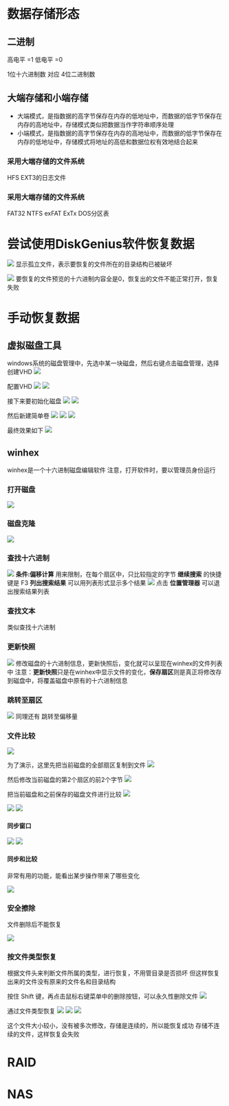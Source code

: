 # 数据存储形态

## 二进制

高电平 =1
低电平 =0

1位十六进制数 对应 4位二进制数

## 大端存储和小端存储

- 大端模式，是指数据的高字节保存在内存的低地址中，而数据的低字节保存在内存的高地址中，存储模式类似把数据当作字符串顺序处理
- 小端模式，是指数据的高字节保存在内存的高地址中，而数据的低字节保存在内存的低地址中，存储模式将地址的高低和数据位权有效地结合起来

### 采用大端存储的文件系统

HFS
EXT3的日志文件

### 采用大端存储的文件系统

FAT32
NTFS
exFAT
ExTx
DOS分区表

# 尝试使用DiskGenius软件恢复数据

![](resources/2023-08-08-22-57-52.png)
显示孤立文件，表示要恢复的文件所在的目录结构已被破坏

![](resources/2023-08-08-22-59-58.png)
要恢复的文件预览的十六进制内容全是0，恢复出的文件不能正常打开，恢复失败

# 手动恢复数据

## 虚拟磁盘工具

windows系统的磁盘管理中，先选中某一块磁盘，然后右键点击磁盘管理，选择创建VHD
![](resources/2023-08-08-23-15-25.png)

配置VHD
![](resources/2023-08-08-23-19-17.png)
![](resources/2023-08-08-23-21-43.png)

接下来要初始化磁盘
![](resources/2023-08-08-23-35-56.png)
![](resources/2023-08-08-23-37-03.png)

然后新建简单卷
![](resources/2023-08-08-23-37-39.png)
![](resources/2023-08-08-23-41-25.png)
![](resources/2023-08-08-23-42-30.png)

最终效果如下
![](resources/2023-08-08-23-43-11.png)

## winhex

winhex是一个十六进制磁盘编辑软件
注意，打开软件时，要以管理员身份运行

### 打开磁盘

![](resources/2023-08-08-23-46-10.png)

### 磁盘克隆

![](resources/2023-08-08-23-58-30.png)

### 查找十六进制

![](resources/2023-08-09-00-00-22.png)
**条件:偏移计算** 用来限制，在每个扇区中，只比较指定的字节
**继续搜索** 的快捷键是 F3
**列出搜索结果** 可以用列表形式显示多个结果
![](resources/2023-08-09-18-37-00.png)
点击 **位置管理器** 可以退出搜索结果列表

### 查找文本

类似查找十六进制

### 更新快照

![](resources/2023-08-09-19-18-20.png)
修改磁盘的十六进制信息，更新快照后，变化就可以呈现在winhex的文件列表中
注意：**更新快照**只是在winhex中显示文件的变化，**保存扇区**则是真正将修改存到磁盘中，将覆盖磁盘中原有的十六进制信息

### 跳转至扇区

![](resources/2023-08-09-19-41-22.png)
同理还有 跳转至偏移量

### 文件比较

![](resources/2023-08-09-19-49-05.png)

为了演示，这里先把当前磁盘的全部扇区复制到文件
![](resources/2023-08-09-20-01-41.png)

然后修改当前磁盘的第2个扇区的前2个字节
![](resources/2023-08-09-20-08-45.png)

把当前磁盘和之前保存的磁盘文件进行比较
![](resources/2023-08-09-20-09-21.png)

![](resources/2023-08-09-20-07-21.png)
![](resources/2023-08-09-20-07-56.png)

#### 同步窗口

![](resources/2023-08-09-20-14-31.png)
![](resources/2023-08-09-20-15-55.png)

#### 同步和比较

非常有用的功能，能看出某步操作带来了哪些变化

![](resources/2023-08-09-20-18-48.png)

### 安全擦除

文件删除后不能恢复

![](resources/2023-08-09-20-22-07.png)

### 按文件类型恢复

根据文件头来判断文件所属的类型，进行恢复，不用管目录是否损坏
但这样恢复出来的文件没有原来的文件名和目录结构

按住 Shift 键，再点击鼠标右键菜单中的删除按钮，可以永久性删除文件
![](resources/2023-08-09-20-29-09.png)

通过文件类型恢复
![](resources/2023-08-09-20-31-48.png)
![](resources/2023-08-09-20-33-34.png)
![](resources/2023-08-09-20-34-51.png)

这个文件大小较小，没有被多次修改，存储是连续的，所以能恢复成功
存储不连续的文件，这样恢复会失败

# RAID

# NAS

